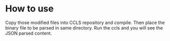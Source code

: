 How to use
===
Copy those modified files into CCLS repository and compile.
Then place the binary file to be parsed in same directory.
Run the ccls and you will see the JSON parsed content.
